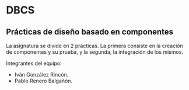 # DBCS
## Prácticas de diseño basado en componentes
La asignatura se divide en 2 prácticas. La primera consiste en la creación de componentes y su prueba, y la segunda, la integración de los mismos.

Integrantes del equipo:
- Iván González Rincón.
- Pablo Renero Balgañón.
